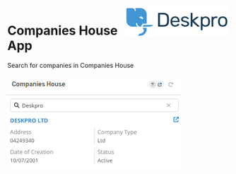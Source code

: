 <img align="right" alt="Deskpro" src="https://raw.githubusercontent.com/DeskproApps/companies-house/master/docs/assets/deskpro-logo.svg" />

# Companies House App

Search for companies in Companies House

![Companies House App - Deskpro](https://raw.githubusercontent.com/DeskproApps/companies-house/master/docs/assets/companies-house_screenshot_01.png)
